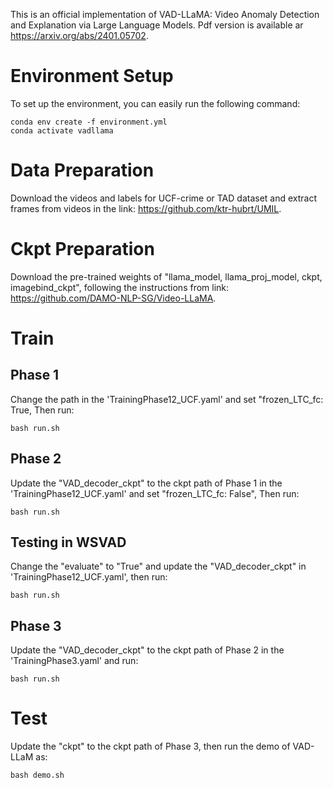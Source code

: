 This is an official implementation of VAD-LLaMA: Video Anomaly Detection and Explanation via Large Language Models. Pdf version is available ar https://arxiv.org/abs/2401.05702.

    
# Environment Setup
To set up the environment, you can easily run the following command:
```
conda env create -f environment.yml
conda activate vadllama
```

# Data Preparation

Download the videos and labels for UCF-crime or TAD dataset and extract frames from videos in the link: https://github.com/ktr-hubrt/UMIL.

# Ckpt Preparation
Download the pre-trained weights of "llama_model, llama_proj_model, ckpt, imagebind_ckpt", following the instructions from link: https://github.com/DAMO-NLP-SG/Video-LLaMA.

# Train
## Phase 1
Change the path in the 'TrainingPhase12_UCF.yaml' and set "frozen_LTC_fc: True, Then run:
```
bash run.sh
```

## Phase 2
Update the "VAD_decoder_ckpt" to the ckpt path of Phase 1 in the 'TrainingPhase12_UCF.yaml' and set "frozen_LTC_fc: False", Then run:
```
bash run.sh
```

## Testing in WSVAD
Change the "evaluate" to "True" and update the "VAD_decoder_ckpt" in 'TrainingPhase12_UCF.yaml', then run:
```
bash run.sh
```

## Phase 3
Update the "VAD_decoder_ckpt" to the ckpt path of Phase 2 in the 'TrainingPhase3.yaml' and run:
```
bash run.sh
```

# Test
Update the "ckpt" to the ckpt path of Phase 3, then run the demo of VAD-LLaM as:
```
bash demo.sh
```
